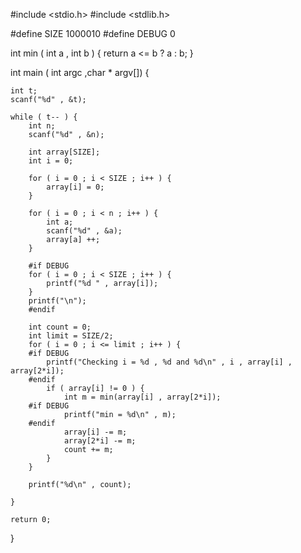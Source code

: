 #include <stdio.h>
#include <stdlib.h>

#define SIZE 1000010
#define DEBUG 0

int min ( int a , int b ) {
	return a <= b ? a : b;
}

int main ( int argc ,char * argv[]) {

	int t;
	scanf("%d" , &t);

	while ( t-- ) {
		int n;
		scanf("%d" , &n);

		int array[SIZE];
		int i = 0;

		for ( i = 0 ; i < SIZE ; i++ ) {
			array[i] = 0;
		}

		for ( i = 0 ; i < n ; i++ ) {
			int a;
			scanf("%d" , &a);
			array[a] ++;
		}

		#if DEBUG
		for ( i = 0 ; i < SIZE ; i++ ) {
			printf("%d " , array[i]);
		}
		printf("\n");
		#endif

		int count = 0;
		int limit = SIZE/2;
		for ( i = 0 ; i <= limit ; i++ ) {
		#if DEBUG
			printf("Checking i = %d , %d and %d\n" , i , array[i] , array[2*i]);
		#endif
			if ( array[i] != 0 ) {
				int m = min(array[i] , array[2*i]);
		#if DEBUG
				printf("min = %d\n" , m);
		#endif
				array[i] -= m;
				array[2*i] -= m;
				count += m;
			}
		}

		printf("%d\n" , count);

	}

	return 0;
}

